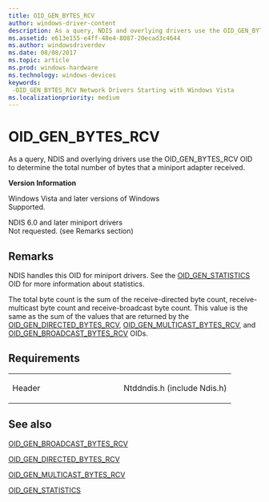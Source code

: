 ```yaml
---
title: OID_GEN_BYTES_RCV
author: windows-driver-content
description: As a query, NDIS and overlying drivers use the OID_GEN_BYTES_RCV OID to determine the total number of bytes that a miniport adapter received.
ms.assetid: e613e155-e4ff-48e4-8087-20ecad3c4644
ms.author: windowsdriverdev
ms.date: 08/08/2017
ms.topic: article
ms.prod: windows-hardware
ms.technology: windows-devices
keywords: 
 -OID_GEN_BYTES_RCV Network Drivers Starting with Windows Vista
ms.localizationpriority: medium
---
```


# OID\_GEN\_BYTES\_RCV


As a query, NDIS and overlying drivers use the OID\_GEN\_BYTES\_RCV OID to determine the total number of bytes that a miniport adapter received.

**Version Information**

<a href="" id="windows-vista-and-later-versions-of-windows"></a>Windows Vista and later versions of Windows  
Supported.

<a href="" id="ndis-6-0-and-later-miniport-drivers"></a>NDIS 6.0 and later miniport drivers  
Not requested. (see Remarks section)

Remarks
-------

NDIS handles this OID for miniport drivers. See the [OID\_GEN\_STATISTICS](oid-gen-statistics.md) OID for more information about statistics.

The total byte count is the sum of the receive-directed byte count, receive-multicast byte count and receive-broadcast byte count. This value is the same as the sum of the values that are returned by the [OID\_GEN\_DIRECTED\_BYTES\_RCV](oid-gen-directed-bytes-rcv.md), [OID\_GEN\_MULTICAST\_BYTES\_RCV](oid-gen-multicast-bytes-rcv.md), and [OID\_GEN\_BROADCAST\_BYTES\_RCV](oid-gen-broadcast-bytes-rcv.md) OIDs.

Requirements
------------

<table>
<colgroup>
<col width="50%" />
<col width="50%" />
</colgroup>
<tbody>
<tr class="odd">
<td><p>Header</p></td>
<td>Ntddndis.h (include Ndis.h)</td>
</tr>
</tbody>
</table>

## See also


[OID\_GEN\_BROADCAST\_BYTES\_RCV](oid-gen-broadcast-bytes-rcv.md)

[OID\_GEN\_DIRECTED\_BYTES\_RCV](oid-gen-directed-bytes-rcv.md)

[OID\_GEN\_MULTICAST\_BYTES\_RCV](oid-gen-multicast-bytes-rcv.md)

[OID\_GEN\_STATISTICS](oid-gen-statistics.md)

 

 




